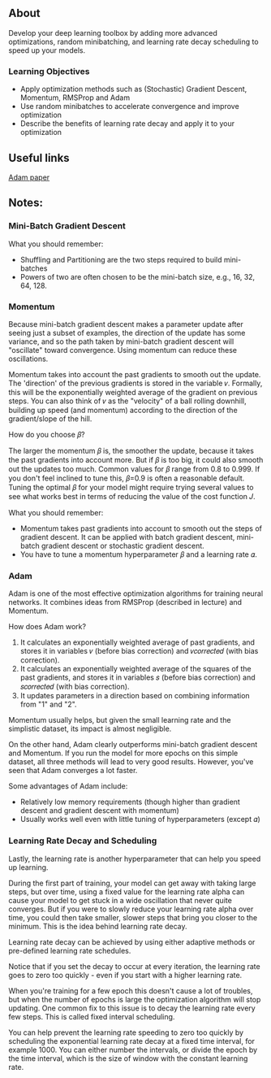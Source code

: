 ## About

Develop your deep learning toolbox by adding more advanced optimizations, random minibatching, and learning rate decay scheduling to speed up your models. 

### Learning Objectives

* Apply optimization methods such as (Stochastic) Gradient Descent, Momentum, RMSProp and Adam
* Use random minibatches to accelerate convergence and improve optimization
* Describe the benefits of learning rate decay and apply it to your optimization

## Useful links

[Adam paper](https://arxiv.org/pdf/1412.6980.pdf)

## Notes:

### Mini-Batch Gradient Descent

What you should remember:

* Shuffling and Partitioning are the two steps required to build mini-batches
* Powers of two are often chosen to be the mini-batch size, e.g., 16, 32, 64, 128.

### Momentum

Because mini-batch gradient descent makes a parameter update after seeing just a subset of examples, the direction of the update has some variance, and so the path taken by mini-batch gradient descent will "oscillate" toward convergence. Using momentum can reduce these oscillations. 

Momentum takes into account the past gradients to smooth out the update. The 'direction' of the previous gradients is stored in the variable 𝑣. Formally, this will be the exponentially weighted average of the gradient on previous steps. You can also think of 𝑣 as the "velocity" of a ball rolling downhill, building up speed (and momentum) according to the direction of the gradient/slope of the hill. 

How do you choose 𝛽?

The larger the momentum 𝛽 is, the smoother the update, because it takes the past gradients into account more. But if 𝛽 is too big, it could also smooth out the updates too much. Common values for 𝛽 range from 0.8 to 0.999. If you don't feel inclined to tune this, 𝛽=0.9 is often a reasonable default.
Tuning the optimal 𝛽 for your model might require trying several values to see what works best in terms of reducing the value of the cost function 𝐽. 

What you should remember:

* Momentum takes past gradients into account to smooth out the steps of gradient descent. It can be applied with batch gradient descent, mini-batch gradient descent or stochastic gradient descent.
* You have to tune a momentum hyperparameter 𝛽 and a learning rate 𝛼.

### Adam

Adam is one of the most effective optimization algorithms for training neural networks. It combines ideas from RMSProp (described in lecture) and Momentum.

How does Adam work?

1. It calculates an exponentially weighted average of past gradients, and stores it in variables 𝑣 (before bias correction) and 𝑣𝑐𝑜𝑟𝑟𝑒𝑐𝑡𝑒𝑑 (with bias correction).
2. It calculates an exponentially weighted average of the squares of the past gradients, and stores it in variables 𝑠 (before bias correction) and 𝑠𝑐𝑜𝑟𝑟𝑒𝑐𝑡𝑒𝑑 (with bias correction).
3. It updates parameters in a direction based on combining information from "1" and "2".


Momentum usually helps, but given the small learning rate and the simplistic dataset, its impact is almost negligible.

On the other hand, Adam clearly outperforms mini-batch gradient descent and Momentum. If you run the model for more epochs on this simple dataset, all three methods will lead to very good results. However, you've seen that Adam converges a lot faster.

Some advantages of Adam include:

* Relatively low memory requirements (though higher than gradient descent and gradient descent with momentum)
* Usually works well even with little tuning of hyperparameters (except 𝛼)

### Learning Rate Decay and Scheduling

Lastly, the learning rate is another hyperparameter that can help you speed up learning.

During the first part of training, your model can get away with taking large steps, but over time, using a fixed value for the learning rate alpha can cause your model to get stuck in a wide oscillation that never quite converges. But if you were to slowly reduce your learning rate alpha over time, you could then take smaller, slower steps that bring you closer to the minimum. This is the idea behind learning rate decay.

Learning rate decay can be achieved by using either adaptive methods or pre-defined learning rate schedules. 

Notice that if you set the decay to occur at every iteration, the learning rate goes to zero too quickly - even if you start with a higher learning rate. 

When you're training for a few epoch this doesn't cause a lot of troubles, but when the number of epochs is large the optimization algorithm will stop updating. One common fix to this issue is to decay the learning rate every few steps. This is called fixed interval scheduling.

You can help prevent the learning rate speeding to zero too quickly by scheduling the exponential learning rate decay at a fixed time interval, for example 1000. You can either number the intervals, or divide the epoch by the time interval, which is the size of window with the constant learning rate. 



